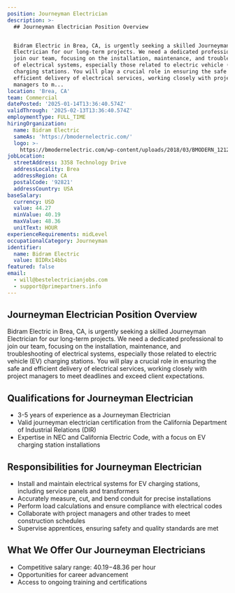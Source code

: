 ```yaml
---
position: Journeyman Electrician
description: >-
  ## Journeyman Electrician Position Overview


  Bidram Electric in Brea, CA, is urgently seeking a skilled Journeyman
  Electrician for our long-term projects. We need a dedicated professional to
  join our team, focusing on the installation, maintenance, and troubleshooting
  of electrical systems, especially those related to electric vehicle (EV)
  charging stations. You will play a crucial role in ensuring the safe and
  efficient delivery of electrical services, working closely with project
  managers to m...
location: 'Brea, CA'
team: Commercial
datePosted: '2025-01-14T13:36:40.574Z'
validThrough: '2025-02-13T13:36:40.574Z'
employmentType: FULL_TIME
hiringOrganization:
  name: Bidram Electric
  sameAs: 'https://bmodernelectric.com/'
  logo: >-
    https://bmodernelectric.com/wp-content/uploads/2018/03/BMODERN_1212-e1595396794929.png
jobLocation:
  streetAddress: 3358 Technology Drive
  addressLocality: Brea
  addressRegion: CA
  postalCode: '92821'
  addressCountry: USA
baseSalary:
  currency: USD
  value: 44.27
  minValue: 40.19
  maxValue: 48.36
  unitText: HOUR
experienceRequirements: midLevel
occupationalCategory: Journeyman
identifier:
  name: Bidram Electric
  value: BIDRx14bbs
featured: false
email:
  - will@bestelectricianjobs.com
  - support@primepartners.info
---
```




## Journeyman Electrician Position Overview

Bidram Electric in Brea, CA, is urgently seeking a skilled Journeyman Electrician for our long-term projects. We need a dedicated professional to join our team, focusing on the installation, maintenance, and troubleshooting of electrical systems, especially those related to electric vehicle (EV) charging stations. You will play a crucial role in ensuring the safe and efficient delivery of electrical services, working closely with project managers to meet deadlines and exceed client expectations.

## Qualifications for Journeyman Electrician

- 3-5 years of experience as a Journeyman Electrician
- Valid journeyman electrician certification from the California Department of Industrial Relations (DIR)
- Expertise in NEC and California Electric Code, with a focus on EV charging station installations

## Responsibilities for Journeyman Electrician

- Install and maintain electrical systems for EV charging stations, including service panels and transformers
- Accurately measure, cut, and bend conduit for precise installations
- Perform load calculations and ensure compliance with electrical codes
- Collaborate with project managers and other trades to meet construction schedules
- Supervise apprentices, ensuring safety and quality standards are met

## What We Offer Our Journeyman Electricians

- Competitive salary range: $40.19-$48.36 per hour
- Opportunities for career advancement
- Access to ongoing training and certifications